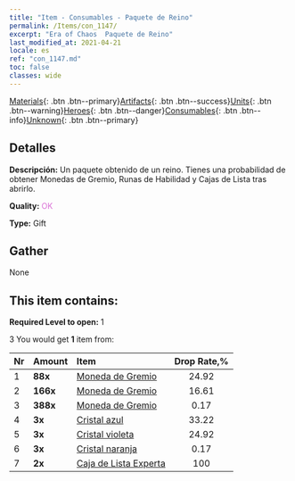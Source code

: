 ```yaml
---
title: "Item - Consumables - Paquete de Reino"
permalink: /Items/con_1147/
excerpt: "Era of Chaos  Paquete de Reino"
last_modified_at: 2021-04-21
locale: es
ref: "con_1147.md"
toc: false
classes: wide
---
```

 [Materials](/es/Items/){: .btn .btn--primary}[Artifacts](/es/Items/Artifacts/){: .btn .btn--success}[Units](/es/Items/Units/){: .btn .btn--warning}[Heroes](/es/Items/Heroes/){: .btn .btn--danger}[Consumables](/es/Items/Consumables/){: .btn .btn--info}[Unknown](/es/Items/Unknown/){: .btn .btn--primary}

## Detalles
 **Descripción:** Un paquete obtenido de un reino. Tienes una probabilidad de obtener Monedas de Gremio, Runas de Habilidad y Cajas de Lista tras abrirlo.

 **Quality:** <span style="color: #DA70D6">OK</span>

 **Type:** Gift

## Gather

  None

## This item contains:

 **Required Level to open:** 1

 3 You would get **1** item  from:

  | Nr | Amount |     Item    | Drop Rate,% |
  |:---|:-------|:------------|:---------:|
  | 1 |  **88x** | [Moneda de Gremio](/es/Items/con_896/) | 24.92 | 
  | 2 |  **166x** | [Moneda de Gremio](/es/Items/con_896/) | 16.61 | 
  | 3 |  **388x** | [Moneda de Gremio](/es/Items/con_896/) | 0.17 | 
  | 4 |  **3x** | [Cristal azul](/es/Items/con_716/) | 33.22 | 
  | 5 |  **3x** | [Cristal violeta](/es/Items/con_720/) | 24.92 | 
  | 6 |  **3x** | [Cristal naranja](/es/Items/con_730/) | 0.17 | 
  | 7 |  **2x** | [Caja de Lista Experta](/es/Items/con_773/) | 100 | 
